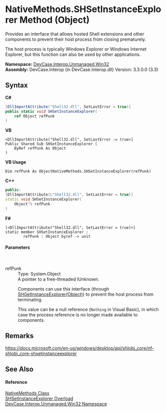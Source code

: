 # NativeMethods.SHSetInstanceExplorer Method (Object)
 

Provides an interface that allows hosted Shell extensions and other components to prevent their host process from closing prematurely. 

 The host process is typically Windows Explorer or Windows Internet Explorer, but this function can also be used by other applications.

**Namespace:**&nbsp;<a href="N_DevCase_Interop_Unmanaged_Win32">DevCase.Interop.Unmanaged.Win32</a><br />**Assembly:**&nbsp;DevCase.Interop (in DevCase.Interop.dll) Version: 3.3.0.0 (3.3)

## Syntax

**C#**<br />
``` C#
[DllImportAttribute("Shell32.dll", SetLastError = true)]
public static void SHSetInstanceExplorer(
	ref Object refPunk
)
```

**VB**<br />
``` VB
<DllImportAttribute("Shell32.dll", SetLastError := true>]
Public Shared Sub SHSetInstanceExplorer ( 
	ByRef refPunk As Object
)
```

**VB Usage**<br />
``` VB Usage
Dim refPunk As ObjectNativeMethods.SHSetInstanceExplorer(refPunk)
```

**C++**<br />
``` C++
public:
[DllImportAttribute(L"Shell32.dll", SetLastError = true)]
static void SHSetInstanceExplorer(
	Object^% refPunk
)
```

**F#**<br />
``` F#
[<DllImportAttribute("Shell32.dll", SetLastError = true)>]
static member SHSetInstanceExplorer : 
        refPunk : Object byref -> unit 

```


#### Parameters
&nbsp;<dl><dt>refPunk</dt><dd>Type: System.Object<br />A pointer to a free-threaded IUnknown. 

 Components can use this interface (through <a href="M_DevCase_Interop_Unmanaged_Win32_NativeMethods_SHGetInstanceExplorer_1">SHGetInstanceExplorer(Object)</a>) to prevent the host process from terminating. 

 This value can be a null reference (`Nothing` in Visual Basic), in which case the process reference is no longer made available to components.</dd></dl>

## Remarks
<a href="https://docs.microsoft.com/en-us/windows/desktop/api/shlobj_core/nf-shlobj_core-shsetinstanceexplorer" target="_blank">https://docs.microsoft.com/en-us/windows/desktop/api/shlobj_core/nf-shlobj_core-shsetinstanceexplorer</a>

## See Also


#### Reference
<a href="T_DevCase_Interop_Unmanaged_Win32_NativeMethods">NativeMethods Class</a><br /><a href="Overload_DevCase_Interop_Unmanaged_Win32_NativeMethods_SHSetInstanceExplorer">SHSetInstanceExplorer Overload</a><br /><a href="N_DevCase_Interop_Unmanaged_Win32">DevCase.Interop.Unmanaged.Win32 Namespace</a><br />